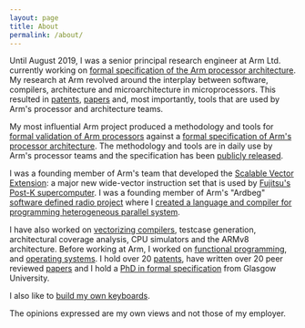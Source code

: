 ```yaml
---
layout: page
title: About
permalink: /about/
---
```


Until August 2019, I was a senior principal research engineer at Arm Ltd.
currently working on
[formal specification of the Arm processor architecture](/activities#mechanized-processor-specification).
My research at Arm revolved around the interplay between software, compilers, architecture and
microarchitecture in microprocessors.
This resulted in
[patents](/papers#patents),
[papers](/papers#papers)
and, most importantly, tools that are used by Arm's processor and architecture teams.

My most influential Arm project produced a methodology and tools for
[formal validation of Arm processors](/activities#processor-formal-verification)
against a 
[formal specification of Arm's processor architecture](/activities#mechanized-processor-specification).
The methodology and tools are in daily use by Arm's processor teams
and the specification has been [publicly released](/arm-v8_3/).

I was a founding member of Arm's team that developed the [Scalable Vector Extension](/activities#vector-processing):
a major new wide-vector instruction set that is used by
[Fujitsu's Post-K
supercomputer](http://www.fujitsu.com/global/Images/armv8-a-scalable-vector-extension-for-post-k.pdf).
I was a founding member of Arm's "Ardbeg"
[software defined radio project](/activities#software-defined-radio)
where I 
[created a language and compiler for programming heterogeneous parallel system](/activities#software-defined-radio).

I have also worked on
[vectorizing compilers](/activities#vectorizing-compiler-for-neon),
testcase generation,
architectural coverage analysis,
CPU simulators and the ARMv8 architecture.
Before working at Arm, I worked on
[functional programming](/activities#yale-university-projects),
and
[operating systems](/activities#university-of-utah-projects).
I hold over 20 [patents](/papers#patents),
have written over 20 peer reviewed [papers](/papers#papers)
and I hold a [PhD in formal specification](/papers/PhD_19/) from Glasgow University.


I also like to
[build my own keyboards](/building-keyboards/).


The opinions expressed are my own views and not those of my employer.
